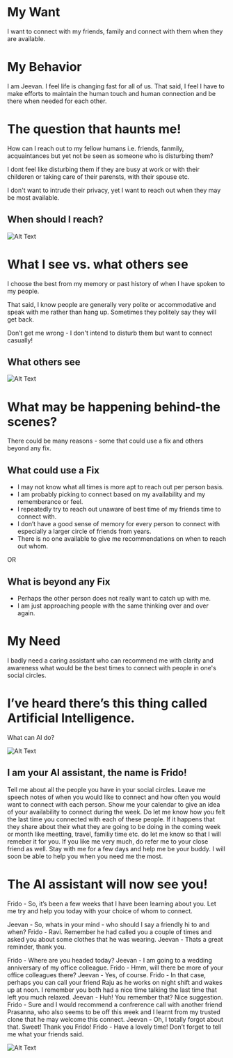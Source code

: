 # My Want
I want to connect with my friends, family and connect with them when they are available. 


# My Behavior
I am Jeevan. 
I feel life is changing fast for all of us. 
That said, I feel I have to make efforts to maintain the human touch and human connection and be there when needed for each other.


# The question that haunts me!
How can I reach out to my fellow humans i.e. friends, fanmily, acquaintances but yet not be seen as someone who is disturbing them?

I dont feel like disturbing them if they are busy at work or with their childeren or taking care of their parensts, with their spouse etc. 

I don't want to intrude their privacy, yet I want to reach out when they may be most available.

## When should I reach?
![Alt Text](https://media.giphy.com/media/65OOoKUgwJlJpRma8O/giphy.gif)

# What I see vs. what others see
I choose the best from my memory or past history of when I have spoken to my people. 

That said, I know people are generally very polite or accommodative and speak with me rather than hang up. Sometimes they politely say they will get back.

Don’t get me wrong - I don't intend to disturb them but want to connect casually!

## What others see
![Alt Text](https://media.giphy.com/media/hwT8NH8dAZPJm/giphy.gif)



# What may be happening behind-the scenes?

There could be many reasons - some that could use a fix and others beyond any fix.

## What could use a Fix
- I may not know what all times is more apt to reach out per person basis.
- I am probably picking to connect based on my availability and my rememberance or feel.
- I repeatedly try to reach out unaware of best time of my friends time to connect with.
- I don’t have a good sense of memory for every person to connect with especially a larger circle of friends from years.
- There is no one available to give me recommendations on when to reach out whom.

OR 
## What is beyond any Fix
- Perhaps the other person does not really want to catch up with me.
- I am just approaching people with the same thinking over and over again.

# My Need

I badly need a caring assistant who can recommend me with clarity and awareness what would be the best times to connect with people in one's social circles.


# I’ve heard there’s this thing called Artificial Intelligence.

What can AI do?

![Alt Text](https://media.tenor.com/images/903b6e49a42cdbe69415a20be85cca0a/tenor.gif)


## I am your AI assistant, the name is Frido!

Tell me about all the people you have in your social circles. Leave me speech notes of when you would like to connect and how often you would want to connect with each person. 
Show me your calendar to give an idea of your availability to connect during the week.
Do let me know how you felt the last time you connected with each of these people.
If it happens that they share about their what they are going to be doing in the coming week or month like meetting, travel, familiy time etc. do let me know so that I will remeber it for you.
If you like me very much, do refer me to your close friend as well.
Stay with me for a few days and help me be your buddy. I will soon be able to help you when you need me the most.


# The AI assistant will now see you!

Frido - So, it’s been a few weeks that I have been learning about you. Let me try and help you today with your choice of whom to connect.

Jeevan - So, whats in your mind -  who should I say a friendly hi to and when?
Frido - Ravi. Remember he had called you a couple of times and asked you about some clothes that he was wearing. 
Jeevan - Thats a great reminder, thank you.



Frido - Where are you headed today?
Jeevan - I am going to a wedding anniversary of my office colleague.
Frido - Hmm, will there be more of your office colleagues there?
Jeevan - Yes, of course.
Frido - In that case, perhaps you can call your friend Raju as he works on night shift and wakes up at noon. I remember you both had a nice time talking the last time that left you much relaxed.
Jeevan - Huh! You remember that? Nice suggestion.
Frido - Sure and I would recommend a confrerence call with another friend Prasanna, who also seems to be off this week and I learnt from my trusted clone that he may welcome this connect.
Jeevan - Oh, I totally forgot about that. Sweet! Thank you Frido!
Frido - Have a lovely time! Don’t forget to tell me what your friends said.

![Alt Text](https://media.giphy.com/media/gKIAoF3K2US2IMm987/giphy.gif)
